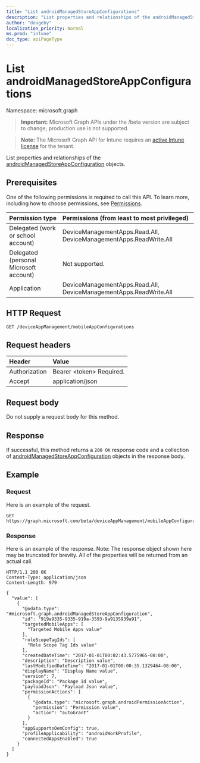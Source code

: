 ```yaml
---
title: "List androidManagedStoreAppConfigurations"
description: "List properties and relationships of the androidManagedStoreAppConfiguration objects."
author: "dougeby"
localization_priority: Normal
ms.prod: "intune"
doc_type: apiPageType
---
```


# List androidManagedStoreAppConfigurations

Namespace: microsoft.graph

> **Important:** Microsoft Graph APIs under the /beta version are subject to change; production use is not supported.

> **Note:** The Microsoft Graph API for Intune requires an [active Intune license](https://go.microsoft.com/fwlink/?linkid=839381) for the tenant.

List properties and relationships of the [androidManagedStoreAppConfiguration](../resources/intune-apps-androidmanagedstoreappconfiguration.md) objects.

## Prerequisites
One of the following permissions is required to call this API. To learn more, including how to choose permissions, see [Permissions](/graph/permissions-reference).

|Permission type|Permissions (from least to most privileged)|
|:---|:---|
|Delegated (work or school account)|DeviceManagementApps.Read.All, DeviceManagementApps.ReadWrite.All|
|Delegated (personal Microsoft account)|Not supported.|
|Application|DeviceManagementApps.Read.All, DeviceManagementApps.ReadWrite.All|

## HTTP Request
<!-- {
  "blockType": "ignored"
}
-->
``` http
GET /deviceAppManagement/mobileAppConfigurations
```

## Request headers
|Header|Value|
|:---|:---|
|Authorization|Bearer &lt;token&gt; Required.|
|Accept|application/json|

## Request body
Do not supply a request body for this method.

## Response
If successful, this method returns a `200 OK` response code and a collection of [androidManagedStoreAppConfiguration](../resources/intune-apps-androidmanagedstoreappconfiguration.md) objects in the response body.

## Example

### Request
Here is an example of the request.
``` http
GET https://graph.microsoft.com/beta/deviceAppManagement/mobileAppConfigurations
```

### Response
Here is an example of the response. Note: The response object shown here may be truncated for brevity. All of the properties will be returned from an actual call.
``` http
HTTP/1.1 200 OK
Content-Type: application/json
Content-Length: 979

{
  "value": [
    {
      "@odata.type": "#microsoft.graph.androidManagedStoreAppConfiguration",
      "id": "919a9335-9335-919a-3593-9a9135939a91",
      "targetedMobileApps": [
        "Targeted Mobile Apps value"
      ],
      "roleScopeTagIds": [
        "Role Scope Tag Ids value"
      ],
      "createdDateTime": "2017-01-01T00:02:43.5775965-08:00",
      "description": "Description value",
      "lastModifiedDateTime": "2017-01-01T00:00:35.1329464-08:00",
      "displayName": "Display Name value",
      "version": 7,
      "packageId": "Package Id value",
      "payloadJson": "Payload Json value",
      "permissionActions": [
        {
          "@odata.type": "microsoft.graph.androidPermissionAction",
          "permission": "Permission value",
          "action": "autoGrant"
        }
      ],
      "appSupportsOemConfig": true,
      "profileApplicability": "androidWorkProfile",
      "connectedAppsEnabled": true
    }
  ]
}
```




